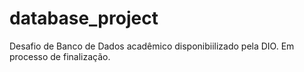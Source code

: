 # database_project
Desafio de Banco de Dados acadêmico disponibiilizado pela DIO. Em processo de finalização.
